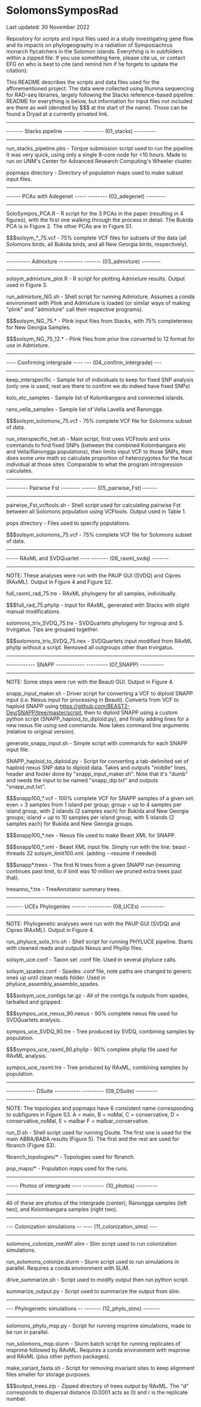 # SolomonsSymposRad
Last updated: 30 November 2022

Repository for scripts and input files used in a study investigating gene flow and its impacts on phylogeography in a radiation of Symposiachrus monarch flycatchers in the Solomon islands. Everything is in subfolders within a zipped file. If you use something here, please cite us, or contact EFG on who is best to cite (and remind him if he forgets to update the citation):

This README describes the scripts and data files used for the afforementioned project. The data were collected using Illumina sequencing for RAD-seq libraries, largely following the Stacks reference-based pipeline. README for everything is below, but information for input files not included are there as well (denoted by $$$ at the start of the name). Those can be found a Dryad at a currently privated link.

_______________________________
------- Stacks pipeline -------
--------- (01_stacks) ---------
_______________________________

run_stacks_pipeline.pbs - Torque submission script used to run the pipeline. It was very quick, using only a single 8-core node for <10 hours. Made to run on UNM's Center for Advanced Research Computing's Wheeler cluster.

popmaps directory - Directory of population maps used to make subset input files.

_______________________________
------ PCAs with Adegenet -----
-------- (02_adegenet) --------
_______________________________

SoloSympos_PCA.R - R script for the 3 PCAs in the paper (resulting in 4 figures), with the first one walking through the process in detail. The Bukida PCA is in Figure 2. The other PCAs are in Figure S1.

$$$solsym_*_75.vcf - 75% complete VCF files for subsets of the data (all Solomons birds, all Bukida birds, and all New Georgia birds, respectively).

_______________________________
---------- Admixture ----------
------- (03_admixture) --------
_______________________________

solsym_admixture_plot.R - R script for plotting Admixture results. Output used in Figure 3.

run_admixture_NG.sh - Shell script for running Admixture. Assumes a conda environment with Plink and Admixture is loaded (or similar ways of making "plink" and "admixture" call their respective programs).

$$$solsym_NG_75.* - Plink input files from Stacks, with 75% completeness for New Georgia Samples.

$$$solsym_NG_75_12.* - Plink files from prior line converted to 12 format for use in Admixture.

_______________________________
---- Confirming intergrade ----
--- (04_confirm_intergrade) ---
_______________________________


keep_interspecific - Sample list of individuals to keep for fixed SNP analysis (only one is used, rest are there to confirm we do indeed have fixed SNPs)

kolo_etc_samples - Sample list of Kolombangara and connected islands.

rano_vella_samples - Sample list of Vella Lavella and Ranongga.

$$$solsym_solomons_75.vcf - 75% complete VCF file for Solomons subset of data.

run_interspecific_het.sh - Main script, first uses VCFtools and unix commands to find fixed SNPs (between the combined Kolombangara etc and Vella/Ranongga populations), then limits input VCF to those SNPs, then does some unix math so calculate proportion of heterozygotes for the focal individual at those sites. Comparable to what the program introgression calculates.
_______________________________
--------- Pairwise Fst --------
------ (05_pairwise_Fst) ------
_______________________________

pairwise_Fst_vcftools.sh - Shell script used for calculating pairwise Fst between all Solomons population using VCFtools. Output used in Table 1.

pops directory - Files used to specify populations.

$$$solsym_solomons_75.vcf - 75% complete VCF file for Solomons subset of data.
_______________________________
----- RAxML and SVDQuartet ----
------- (06_raxml_svdq) -------
_______________________________

NOTE: These analyses were run with the PAUP GUI (SVDQ) and Cipres (RAxML). Output in Figure 4 and Figure S2.

full_raxml_rad_75.tre - RAxML phylogeny for all samples, individually.

$$$full_rad_75.phylip - Input for RAxML, generated with Stacks with slight manual modifications.

solomons_triv_SVDQ_75.tre - SVDQuartets phylogeny for ingroup and S. trvirgatus. Tips are grouped together.

$$$solomons_triv_SVDQ_75.nex - SVDQuartets input modified from RAxML phylip without a script. Removed all outgroups other than trvirgatus.

_______________________________
------------ SNAPP ------------
--------- (07_SNAPP) ----------
_______________________________

NOTE: Some steps were run with the Beauti GUI. Output in Figure 4.

snapp_input_maker.sh - Driver script for converting a VCF to diploid SNAPP input (i.e. Nexus input for processing in Beauti). Converts from VCF to haploid SNAPP using https://github.com/BEAST2-Dev/SNAPP/tree/master/script, then to diploid SNAPP using a custom python script (SNAPP_haploid_to_diploid.py), and finally adding lines for a new nexus file using sed commands. Now takes command line arguments (relative to original version).

generate_snapp_input.sh - Simple script with commands for each SNAPP input file.

SNAPP_haploid_to_diploid.py - Script for converting a tab-delimited set of haploid nexus SNP data to diploid data. Takes and outputs "middle" lines, header and footer done by "snapp_input_maker.sh". Note that it's "dumb" and needs the input to be named "snapp_dip.txt" and outputs "snapp_out.txt".

$$$snapp100_*.vcf - 100% complete VCF for SNAPP samples of a given set: even = 3 samples from 1 island per group; group = up to 4 samples per island group, with 2 islands (2 samples each) for Bukida and New Georgia groups; island = up to 10 samples per island group, with 5 islands (2 samples each) for Bukida and New Georgia groups.

$$$snapp100_*.nex - Nexus file used to make Beast XML for SNAPP.

$$$snapp100_*.xml - Beast XML input file. Simply run with the line: beast -threads 32 solsym_limit100.xml. (adding --resume if needed)

$$$snapp*.trees - The first N trees from a given SNAPP run (resuming continues past limit, to if limit was 10 million we pruned extra trees past that).

treeanno_*.tre - TreeAnnotator summary trees.
_______________________________
------- UCEs Phylogenies ------
---------- (08_UCEs) ----------
_______________________________

NOTE: Phylogenetic analyses were run with the PAUP GUI (SVDQ) and Cipres (RAxML). Output in Figure 4.

run_phyluce_solo_triv.sh - Shell script for running PHYLUCE pipeline. Starts with cleaned reads and outputs Nexus and Phyllip files.

solsym_uce.conf - Taxon set .conf file. Used in several phyluce calls.

solsym_spades.conf - Spades .conf file, note paths are changed to generic ones up until clean reads folder. Used in phyluce_assembly_assemblo_spades.

$$$solsym_uce_contigs.tar.gz - All of the contigs.fa outputs from spades, tarballed and gzipped.

$$$sympos_uce_nexus_90.nexus - 90% complete nexus file used for SVDQuartets analysis.

sympos_uce_SVDQ_90.tre - Tree produced by SVDQ, combining samples by population.

$$$sympos_uce_raxml_90.phylip - 90% complete phylip file used for RAxML analysis.

sympos_uce_raxml.tre - Tree produced by RAxML, combining samples by population.
_______________________________
------------ DSuite -----------
--------- (09_DSuite) ---------
_______________________________

NOTE: The topologies and popmaps have 6 consistent name corresponding to subfigures in Figure S3. A = main, B = noMal, C = conservative, D = conservative_noMal, E = malbar F = malbar_conservative.

run_D.sh - Shell script used for running Dsuite. The first one is used for the main ABBA/BABA results (Figure 5). The first and the rest are used for fbranch (Figure S3).

fbranch_topologies/* - Topologies used for fbranch.

pop_maps/* - Population maps used for the runs.

_______________________________
----- Photos of intergrade ----
--------- (10_photos) ---------
_______________________________

All of these are photos of the intergrade (center), Ranongga samples (left two), and Kolombangara samples (right two).
_______________________________
--- Colonization simulations --
---- (11_colonization_sims) ---
_______________________________

solomons_colonize_nonWF.slim - Slim script used to run colonization simulations.

run_solomons_colonize.slurm - Slurm script used to run simulations in parallel. Requires a conda environment with SLiM.

drive_summarize.sh - Script used to modify output then run python script.

summarize_output.py - Script used to summarize the output from slim.

_______________________________
--- Phylogenetic simulations --
------- (12_phylo_sims) -------
_______________________________

solomons_phylo_msp.py - Script for running msprime simulations, made to be run in parallel.

run_solomons_msp.slurm - Slurm batch script for running replicates of msprime followed by RAxML. Requires a conda environment with msprime and RAxML (plus other python packages).

make_variant_fasta.sh - Script for removing invariant sites to keep alignment files smaller for storage purposes.

$$$output_trees.zip - Zipped directory of trees output by RAxML. The "d" corresponds to dispersal distance (0.0001 acts as 0) and r is the replicate number.
